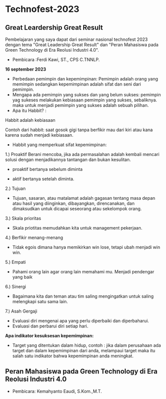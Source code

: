 # Technofest-2023

## Great Leardership Great Result

Pembelajaran yang saya dapat dari seminar nasional technofest 2023 dengan tema "Great Leadership Great Result" dan "Peran Mahasiswa pada Green Technology di Era Reolusi Industri 4.0". 
* Pembicara :Ferdi Kawi, ST., CPS C.TNNLP. 

**16 september 2023**  

* Perbedaan pemimpin dan kepemimpinan:
Pemimpin adalah orang yang memimpin sedangkan kepemimpinan adalah sifat dan seni dari pemimpin.
* Mengapa ada pemimpin yang sukses dan yang belum sukses:
pemimpin yag sukeses melakukan kebiasaan pemimpin yang sukses, sebaliknya. maka untuk menjadi pemimpin yang sukses adalah sebuah pilihan.
* Apa itu Habbit? :

Habbit adalah kebiasaan

Contoh dari habbit: saat gosok gigi tanpa berfikir mau dari kiri atau kana karena sudah menjadi kebiasaan.
* Habbit yang memperkuat sifat kepemimpinan:


1.) Proaktif
Berani mencoba, jika ada permasalahan adalah kembali mencari solusi dengan menjadikannya tantangan dan bukan kesulitan.

* proaktif bertanya sebelum diminta

* aktif bertanya setelah diminta.


2.) Tujuan

* Tujuan, sasaran, atau matalamat adalah gagasan tentang masa depan atau hasil yang diinginkan, dibayangkan, direncanakan, dan dimaksudkan untuk dicapai seseorang atau sekelompok orang.


3.) Skala prioritas


* Skala priotitas memudahkan kita untuk management pekerjaan.


4.) Berfikir menang-menang


* Tidak egois dimana hanya memikirkan win lose, tetapi ubah menjadi win win.

5.) Empati

* Pahami orang lain agar orang lain memahami mu. Menjadi pendengar yang baik

6.) Sinergi

* Bagaimana kita dan teman atau tim saling mengingatkan untuk saling melengkapi satu sama lain.

7.) Asah Gergaji 

* Evaluasi diri mengenai apa yang perlu diperbaiki dan diperbaharui.
* Evaluasi dan perbarui diri setiap hari.

**Apa indikator kesuksesan kepemimpinan:**

* Target yang ditentukan dalam hidup, contoh : jika dalam perusahaan ada target dan dalam kepemimpinan dari anda, melampaui target maka itu salah satu indikator bahwa kepemimpinan anda meningkat.

## Peran Mahasiswa pada Green Technology di Era Reolusi Industri 4.0

* Pembicara: Kemahyanto Eaudi, S.Kom.,M.T.









